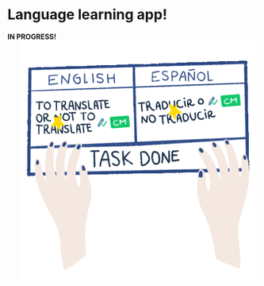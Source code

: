 # Language learning app!

<b>IN PROGRESS!</b>
<img align="right" alt="languages" src="./pics/language-gif.gif">


